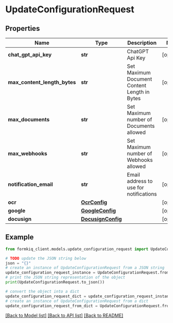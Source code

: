 # UpdateConfigurationRequest


## Properties

Name | Type | Description | Notes
------------ | ------------- | ------------- | -------------
**chat_gpt_api_key** | **str** | ChatGPT Api Key | [optional] 
**max_content_length_bytes** | **str** | Set Maximum Document Content Length in Bytes | [optional] 
**max_documents** | **str** | Set Maximum number of Documents allowed | [optional] 
**max_webhooks** | **str** | Set Maximum number of Webhooks allowed | [optional] 
**notification_email** | **str** | Email address to use for notifications | [optional] 
**ocr** | [**OcrConfig**](OcrConfig.md) |  | [optional] 
**google** | [**GoogleConfig**](GoogleConfig.md) |  | [optional] 
**docusign** | [**DocusignConfig**](DocusignConfig.md) |  | [optional] 

## Example

```python
from formkiq_client.models.update_configuration_request import UpdateConfigurationRequest

# TODO update the JSON string below
json = "{}"
# create an instance of UpdateConfigurationRequest from a JSON string
update_configuration_request_instance = UpdateConfigurationRequest.from_json(json)
# print the JSON string representation of the object
print(UpdateConfigurationRequest.to_json())

# convert the object into a dict
update_configuration_request_dict = update_configuration_request_instance.to_dict()
# create an instance of UpdateConfigurationRequest from a dict
update_configuration_request_from_dict = UpdateConfigurationRequest.from_dict(update_configuration_request_dict)
```
[[Back to Model list]](../README.md#documentation-for-models) [[Back to API list]](../README.md#documentation-for-api-endpoints) [[Back to README]](../README.md)



